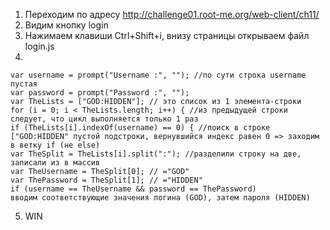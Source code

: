 1) Переходим по адресу http://challenge01.root-me.org/web-client/ch11/
2) Видим кнопку login
3) Нажимаем клавиши Ctrl+Shift+i, внизу страницы открываем файл login.js
4)
```
var username = prompt("Username :", ""); //по сути строка username пустая
var password = prompt("Password :", "");
var TheLists = ["GOD:HIDDEN"]; // это список из 1 элемента-строки
for (i = 0; i < TheLists.length; i++) { //из предыдущей строки следует, что цикл выполняется только 1 раз
if (TheLists[i].indexOf(username) == 0) { //поиск в строке ["GOD:HIDDEN" пустой подстроки, вернувшийся индекс равен 0 => заходим в ветку if (не else)
var TheSplit = TheLists[i].split(":"); //разделили строку на две, записали из в массив
var TheUsername = TheSplit[0]; // ="GOD"
var ThePassword = TheSplit[1]; // ="HIDDEN"
if (username == TheUsername && password == ThePassword)
вводим соответствующие значения логина (GOD), затем пароля (HIDDEN)
```
5) WIN 
